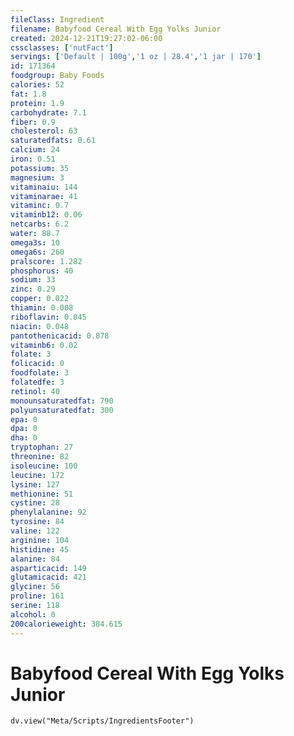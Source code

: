 ```yaml
---
fileClass: Ingredient
filename: Babyfood Cereal With Egg Yolks Junior
created: 2024-12-21T19:27:02-06:00
cssclasses: ['nutFact']
servings: ['Default | 100g','1 oz | 28.4','1 jar | 170']
id: 171364
foodgroup: Baby Foods
calories: 52
fat: 1.8
protein: 1.9
carbohydrate: 7.1
fiber: 0.9
cholesterol: 63
saturatedfats: 0.61
calcium: 24
iron: 0.51
potassium: 35
magnesium: 3
vitaminaiu: 144
vitaminarae: 41
vitaminc: 0.7
vitaminb12: 0.06
netcarbs: 6.2
water: 88.7
omega3s: 10
omega6s: 260
pralscore: 1.282
phosphorus: 40
sodium: 33
zinc: 0.29
copper: 0.022
thiamin: 0.008
riboflavin: 0.045
niacin: 0.048
pantothenicacid: 0.878
vitaminb6: 0.02
folate: 3
folicacid: 0
foodfolate: 3
folatedfe: 3
retinol: 40
monounsaturatedfat: 790
polyunsaturatedfat: 300
epa: 0
dpa: 0
dha: 0
tryptophan: 27
threonine: 82
isoleucine: 100
leucine: 172
lysine: 127
methionine: 51
cystine: 28
phenylalanine: 92
tyrosine: 84
valine: 122
arginine: 104
histidine: 45
alanine: 84
asparticacid: 149
glutamicacid: 421
glycine: 56
proline: 161
serine: 118
alcohol: 0
200calorieweight: 384.615
---
```


# Babyfood Cereal With Egg Yolks Junior

```dataviewjs
dv.view("Meta/Scripts/IngredientsFooter")
```